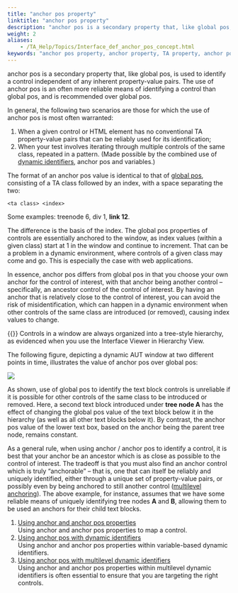 ```yaml
--- 
title: "anchor pos property"
linktitle: "anchor pos property"
description: "anchor pos is a secondary property that, like global pos, is used to identify a control independent of any inherent property-value pairs. The use of anchor pos is an often more reliable means of identifying a control than global pos, and is recommended over global pos."
weight: 2
aliases: 
    - /TA_Help/Topics/Interface_def_anchor_pos_concept.html
keywords: "anchor pos property, anchor property, TA property, anchor pos, anchor, properties, secondary, anchor pos"
---
```


anchor pos is a secondary property that, like global pos, is used to identify a control independent of any inherent property-value pairs. The use of anchor pos is an often more reliable means of identifying a control than global pos, and is recommended over global pos.

In general, the following two scenarios are those for which the use of anchor pos is most often warranted:

1.  When a given control or HTML element has no conventional TA property-value pairs that can be reliably used for its identification;
2.  When your test involves iterating through multiple controls of the same class, repeated in a pattern. \(Made possible by the combined use of [dynamic identifiers](/user-guide/interface-definitions/dynamic-identifiers), anchor pos and variables.\)

The format of an anchor pos value is identical to that of [global pos](/user-guide/interface-definitions/control-properties/secondary-properties/using-global-pos-to-identify-ui-elements), consisting of a TA class followed by an index, with a space separating the two:

```
<ta class> <index>
```

Some examples: treenode 6, div 1, **link 12**.

The difference is the basis of the index. The global pos properties of controls are essentially anchored to the window, as index values \(within a given class\) start at 1 in the window and continue to increment. That can be a problem in a dynamic environment, where controls of a given class may come and go. This is especially the case with web applications.

In essence, anchor pos differs from global pos in that you choose your own anchor for the control of interest, with that anchor being another control – specifically, an ancestor control of the control of interest. By having an anchor that is relatively close to the control of interest, you can avoid the risk of misidentification, which can happen in a dynamic environment when other controls of the same class are introduced \(or removed\), causing index values to change.

{{<tip>}} Controls in a window are always organized into a tree-style hierarchy, as evidenced when you use the Interface Viewer in Hierarchy View.

The following figure, depicting a dynamic AUT window at two different points in time, illustrates the value of anchor pos over global pos:

![](/images/TA_Help/Images/anchor_pos_vs_global_pos.01.png)

As shown, use of global pos to identify the text block controls is unreliable if it is possible for other controls of the same class to be introduced or removed. Here, a second text block introduced under **tree node A** has the effect of changing the global pos value of the text block below it in the hierarchy \(as well as all other text blocks below it\). By contrast, the anchor pos value of the lower text box, based on the anchor being the parent tree node, remains constant.

As a general rule, when using anchor / anchor pos to identify a control, it is best that your anchor be an ancestor which is as close as possible to the control of interest. The tradeoff is that you must also find an anchor control which is truly “anchorable” – that is, one that can itself be reliably and uniquely identified, either through a unique set of property-value pairs, or possibly even by being anchored to still another control \([multilevel anchoring](/user-guide/interface-definitions/control-properties/secondary-properties/anchor-pos-property/using-anchor-pos-with-multilevel-dynamic-identifiers)\). The above example, for instance, assumes that we have some reliable means of uniquely identifying tree nodes **A** and **B**, allowing them to be used an anchors for their child text blocks.

1.  [Using anchor and anchor pos properties](/user-guide/interface-definitions/control-properties/secondary-properties/anchor-pos-property/using-anchor-and-anchor-pos-properties)  
Using anchor and anchor pos properties to map a control.
2.  [Using anchor pos with dynamic identifiers](/user-guide/interface-definitions/control-properties/secondary-properties/anchor-pos-property/using-anchor-pos-with-dynamic-identifiers)  
Using anchor and anchor pos properties within variable-based dynamic identifiers.
3.  [Using anchor pos with multilevel dynamic identifiers](/user-guide/interface-definitions/control-properties/secondary-properties/anchor-pos-property/using-anchor-pos-with-multilevel-dynamic-identifiers)  
Using anchor and anchor pos properties within multilevel dynamic identifiers is often essential to ensure that you are targeting the right controls.

